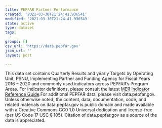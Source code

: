 ```yaml
---
title: PEPFAR Partner Performance
created: '2021-03-30T21:24:41.936541'
modified: '2021-03-30T21:24:41.936549'
state: active
type: dataset
tags:
  - __
groups: []
csv_url: 'https://data.pepfar.gov'
json_url: ''
layout: post

---
```

This data set contains Quarterly Results and yearly Targets by Operating Unit, PSNU, Implementing Partner and Funding Agency for Fiscal Years 2016 – 2020 and commonly used indicators across PEPFAR’s Program Areas.  For indicator definitions, please consult the latest <a href=https://www.state.gov/wp-content/uploads/2019/10/PEPFAR-MER-Indicator-Reference-Guide-Version-2.4-FY20.pdf target=blank>MER Indicator Reference Guide</a>.For additional PEPFAR data, please visit data.pepfar.gov. Unless otherwise noted, the content, data, documentation, code, and related materials on data.pepfar.gov is public domain and made available with a Creative Commons CC0 1.0 Universal dedication and license-free (per US Code 17 USC § 105). Citation of data.pepfar.gov as a source of the data is appreciated.
